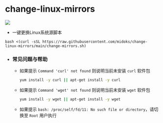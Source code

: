 # change-linux-mirrors

[![](https://data.jsdelivr.com/v1/package/gh/midoks/change-linux-mirrors/badge?style=for-the-badge)](https://www.jsdelivr.com/package/gh/midoks/change-linux-mirrors)

- 一键更换Linux系统源脚本

```
bash <(curl -sSL https://raw.githubusercontent.com/midoks/change-linux-mirrors/main/change-mirrors.sh)
```

- ### 常见问题与帮助

  - 如果提示 `Command 'curl' not found` 则说明当前未安装 `curl` 软件包

    ```bash
    yum install -y curl || apt-get install -y curl
    ```

  - 如果提示 `Command 'wget' not found` 则说明当前未安装 `wget` 软件包

    ```bash
    yum install -y wget || apt-get install -y wget
    ```

  - 如果提示 `bash: /proc/self/fd/11: No such file or directory`，请切换至 `Root` 用户执行
